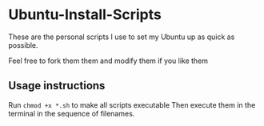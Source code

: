 # Ubuntu-Install-Scripts
These are the personal scripts I use to set my Ubuntu up as quick as possible.

Feel free to fork them them and modify them if you like them

## Usage instructions
Run 
`chmod +x *.sh` to make all scripts executable
Then execute them in the terminal in the sequence of filenames.
